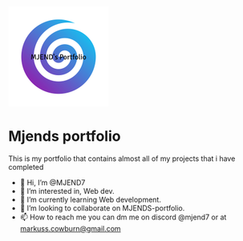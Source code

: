 <img src='https://raw.githubusercontent.com/MJEND7/Mjends-portfolio/master/cc598c7a79db40e582650a8735734f31%20(2).png' style="place-items: center;">


# Mjends portfolio
This is my portfolio that contains almost all of my projects that i have completed

- 👋 Hi, I’m @MJEND7
- 👀 I’m interested in, Web dev.
- 🌱 I’m currently learning Web development.
- 💞️ I’m looking to collaborate on MJENDS-portfolio.
- 📫 How to reach me you can dm me on discord @mjend7 or at markuss.cowburn@gmail.com


